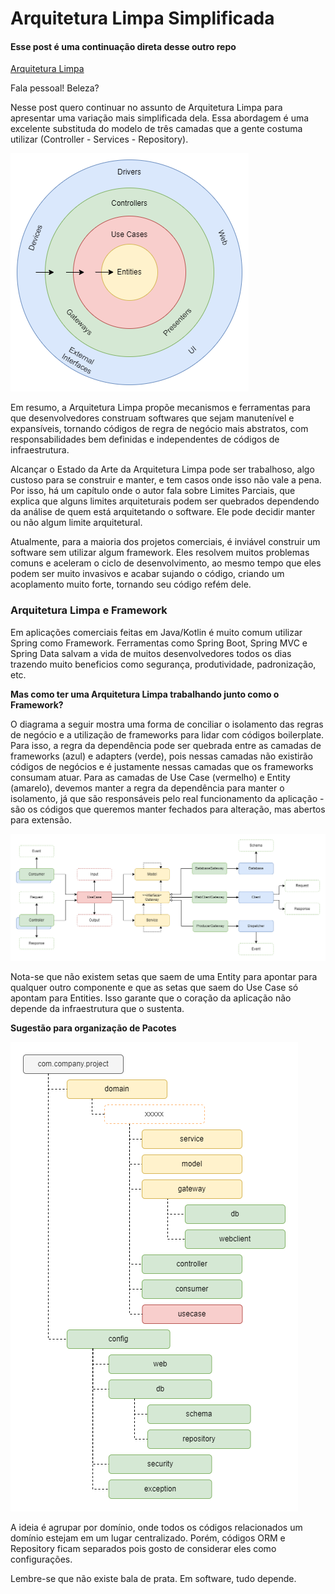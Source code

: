 # Arquitetura Limpa Simplificada

#### Esse post é uma continuação direta desse outro repo
[Arquitetura Limpa](https://github.com/LuanPSantos/Clean-Architecture)

Fala pessoal! Beleza?

Nesse post quero continuar no assunto de Arquitetura Limpa para apresentar uma variação mais simplificada dela. Essa abordagem é uma excelente substituda do modelo de três camadas que a gente costuma utilizar (Controller - Services - Repository).

![Diagrama Arquitetura Limpa](imgs/clean-arch.png)

Em resumo, a Arquitetura Limpa propõe mecanismos e ferramentas para que desenvolvedores construam softwares que sejam manutenível e expansíveis, tornando códigos de regra de negócio mais abstratos, com responsabilidades bem definidas e independentes de códigos de infraestrutura.

Alcançar o Estado da Arte da Arquitetura Limpa pode ser trabalhoso, algo custoso para se construir e manter, e tem casos onde isso não vale a pena. Por isso, há um capítulo onde o autor fala sobre Limites Parciais, que explica que alguns limites arquiteturais podem ser quebrados dependendo da análise de quem está arquitetando o software. Ele pode decidir manter ou não algum limite arquitetural.

Atualmente, para a maioria dos projetos comerciais, é inviável construir um software sem utilizar algum framework. Eles resolvem muitos problemas comuns e aceleram o ciclo de desenvolvimento, ao mesmo tempo que eles podem ser muito invasivos e acabar sujando o código, criando um acoplamento muito forte, tornando seu código refém dele.

### Arquitetura Limpa e Framework

Em aplicações comerciais feitas em Java/Kotlin é muito comum utilizar Spring como Framework. Ferramentas como Spring Boot, Spring MVC e Spring Data salvam a vida de muitos desenvolvedores todos os dias trazendo muito beneficios como segurança, produtividade, padronização, etc.

**Mas como ter uma Arquitetura Limpa trabalhando junto como o Framework?**

O diagrama a seguir mostra uma forma de conciliar o isolamento das regras de negócio e a utilização de frameworks para lidar com códigos boilerplate. Para isso, a regra da dependência pode ser quebrada entre as camadas de frameworks (azul) e adapters (verde), pois nessas camadas não existirão códigos de negócios e é justamente nessas camadas que os frameworks consumam atuar. Para as camadas de Use Case (vermelho) e Entity (amarelo), devemos manter a regra da dependência para manter o isolamento, já que são responsáveis pelo real funcionamento da aplicação - são os códigos que queremos manter fechados para alteração, mas abertos para extensão.

![Diagrama Arquitetura para Spring Application](imgs/arch.png)

Nota-se que não existem setas que saem de uma Entity para apontar para qualquer outro componente e que as setas que saem do Use Case só apontam para Entities. Isso garante que o coração da aplicação não depende da infraestrutura que o sustenta.

**Sugestão para organização de Pacotes**  

![Diagrama Pacotes](imgs/package.png)

A ideia é agrupar por domínio, onde todos os códigos relacionados um domínio estejam em um lugar centralizado. Porém, códigos ORM e Repository ficam separados pois gosto de considerar eles como configurações.

Lembre-se que não existe bala de prata. Em software, tudo depende.

